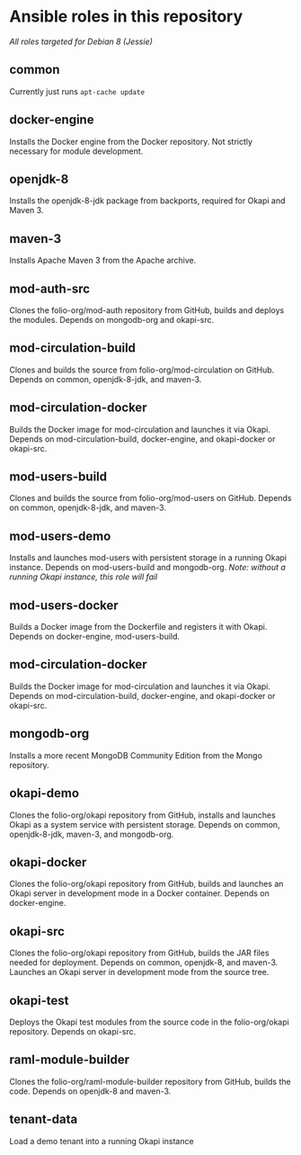 # Ansible roles in this repository

*All roles targeted for Debian 8 (Jessie)*

## common
Currently just runs `apt-cache update`

## docker-engine
Installs the Docker engine from the Docker repository. Not strictly
necessary for module development.

## openjdk-8
Installs the openjdk-8-jdk package from backports, required for Okapi
and Maven 3.

## maven-3
Installs Apache Maven 3 from the Apache archive.

## mod-auth-src
Clones the folio-org/mod-auth repository from GitHub, builds and
deploys the modules. Depends on mongodb-org and okapi-src.

## mod-circulation-build
Clones and builds the source from folio-org/mod-circulation on
GitHub. Depends on common, openjdk-8-jdk, and maven-3.

## mod-circulation-docker
Builds the Docker image for mod-circulation and launches it via
Okapi. Depends on mod-circulation-build, docker-engine, and
okapi-docker or okapi-src.

## mod-users-build
Clones and builds the source from folio-org/mod-users on
GitHub. Depends on common, openjdk-8-jdk, and maven-3.

## mod-users-demo
Installs and launches mod-users with persistent storage in a running
Okapi instance. Depends on mod-users-build and mongodb-org.
*Note: without a running Okapi instance, this role will fail*

## mod-users-docker
Builds a Docker image from the Dockerfile and registers it with
Okapi. Depends on docker-engine, mod-users-build.

## mod-circulation-docker
Builds the Docker image for mod-circulation and launches it via
Okapi. Depends on mod-circulation-build, docker-engine, and
okapi-docker or okapi-src.

## mongodb-org
Installs a more recent MongoDB Community Edition from the Mongo
repository.

## okapi-demo
Clones the folio-org/okapi repository from GitHub, installs and
launches Okapi as a system service with persistent storage. Depends on
common, openjdk-8-jdk, maven-3, and mongodb-org.

## okapi-docker
Clones the folio-org/okapi repository from GitHub, builds and launches
an Okapi server in development mode in a Docker container. Depends on
docker-engine.

## okapi-src
Clones the folio-org/okapi repository from GitHub, builds the JAR
files needed for deployment. Depends on common, openjdk-8, and
maven-3. Launches an Okapi server in development mode from the source
tree.

## okapi-test
Deploys the Okapi test modules from the source code in the
folio-org/okapi repository. Depends on okapi-src.

## raml-module-builder
Clones the folio-org/raml-module-builder repository from GitHub,
builds the code. Depends on openjdk-8 and maven-3.

## tenant-data
Load a demo tenant into a running Okapi instance
